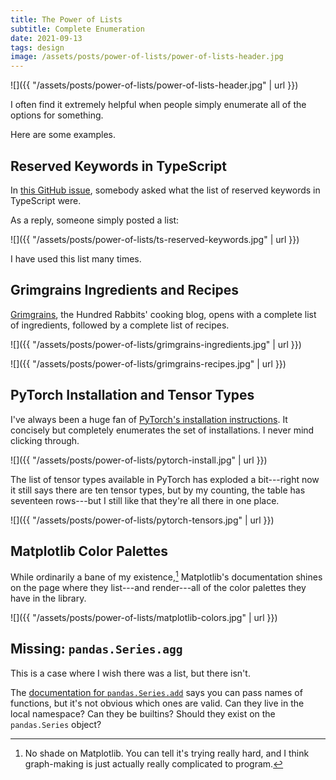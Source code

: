 ```yaml
---
title: The Power of Lists
subtitle: Complete Enumeration
date: 2021-09-13
tags: design
image: /assets/posts/power-of-lists/power-of-lists-header.jpg
---
```


![]({{ "/assets/posts/power-of-lists/power-of-lists-header.jpg" | url }})

I often find it extremely helpful when people simply enumerate all of the options for something.

Here are some examples.

## Reserved Keywords in TypeScript

In [this GitHub issue](https://github.com/microsoft/TypeScript/issues/2536), somebody asked what the list of reserved keywords in TypeScript were.

As a reply, someone simply posted a list:

![]({{ "/assets/posts/power-of-lists/ts-reserved-keywords.jpg" | url }})

I have used this list many times.

## Grimgrains Ingredients and Recipes

[Grimgrains](https://grimgrains.com/), the Hundred Rabbits' cooking blog, opens with a complete list of ingredients, followed by a complete list of recipes.

![]({{ "/assets/posts/power-of-lists/grimgrains-ingredients.jpg" | url }})

![]({{ "/assets/posts/power-of-lists/grimgrains-recipes.jpg" | url }})

## PyTorch Installation and Tensor Types

I've always been a huge fan of [PyTorch's installation instructions](https://pytorch.org/). It concisely but completely enumerates the set of installations. I never mind clicking through.

![]({{ "/assets/posts/power-of-lists/pytorch-install.jpg" | url }})

The list of tensor types available in PyTorch has exploded a bit---right now it still says there are ten tensor types, but by my counting, the table has seventeen rows---but I still like that they're all there in one place.

![]({{ "/assets/posts/power-of-lists/pytorch-tensors.jpg" | url }})


## Matplotlib Color Palettes

While ordinarily a bane of my existence,[^graphing] Matplotlib's documentation shines on the page where they list---and render---all of the color palettes they have in the library.

[^graphing]: No shade on Matplotlib. You can tell it's trying really hard, and I think graph-making is just actually really complicated to program.

![]({{ "/assets/posts/power-of-lists/matplotlib-colors.jpg" | url }})

## Missing: `pandas.Series.agg`

This is a case where I wish there was a list, but there isn't.

The [documentation for `pandas.Series.add`](https://pandas.pydata.org/pandas-docs/stable/reference/api/pandas.Series.agg.html) says you can pass names of functions, but it's not obvious which ones are valid. Can they live in the local namespace? Can they be builtins? Should they exist on the `pandas.Series` object?
